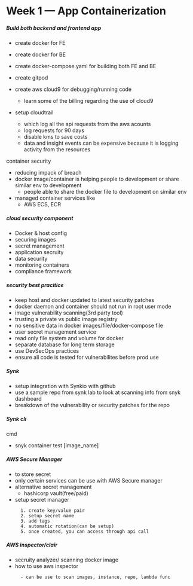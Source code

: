 # Week 1 — App Containerization

##### Build both backend and frontend app

- create docker for FE
- create docker for BE
- create docker-compose.yaml for building both FE and BE

- create gitpod
- create aws cloud9 for debugging/running code
  - learn some of the billing regarding the use of cloud9
- setup cloudtrail
  - which log all the api requests from the aws acounts
  - log requests for 90 days
  - disable kms to save costs
  - data and insight events can be expensive because it is logging activity from the resources

container security

- reducing impack of breach
- docker image/container is helping people to development or share similar env to development
  - people able to share the docker file to development on similar env
- managed container services like
  - AWS ECS, ECR

##### cloud security component

- Docker & host config
- securing images
- secret management
- application secruity
- data security
- monitoring containers
- compliance framework

##### security best pracitice

- keep host and docker updated to latest security patches
- docker daemon and container should not run in root user mode
- image vulnerability scanning(3rd party tool)
- trusting a private vs public image registry
- no sensitive data in docker images/file/docker-compose file
- user secret management service
- read only file system and volume for docker
- separate database for long term storage
- use DevSecOps practices
- ensure all code is tested for vulnerabilites before prod use

##### Synk

- setup integration with Synkio with github
- use a sample repo from synk lab to look at scanning info from snyk dashboard
- breakdown of the vulnerability or security patches for the repo

##### Synk cli

cmd

- snyk container test [image_name]

##### AWS Secure Manager

- to store secret
- only certain services can be use with AWS Secure manager
- alternative secret management
  - hashicorp vault(free/paid)
- setup secret manager
  ```
    1. create key/value pair
    2. setup secret name
    3. add tags
    4. automatic rotation(can be setup)
    5. once created, you can access through api call
  ```

##### AWS inspector/clair

- secruity analyzer/ scanning docker image
- how to use aws inspector
  ```
    - can be use to scan images, instance, repo, lambda func
  ```
